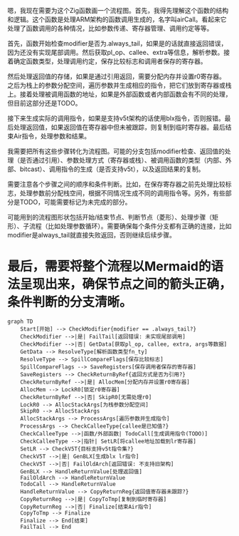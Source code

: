 嗯，我现在需要为这个Zig函数画一个流程图。首先，我得先理解这个函数的结构和逻辑。这个函数是处理ARM架构的函数调用生成的，名字叫airCall。看起来它处理了函数调用的各种情况，比如参数传递、寄存器管理、调用约定等等。

首先，函数开始检查modifier是否为.always_tail，如果是的话就直接返回错误，因为还没有实现尾部调用。然后获取pl_op、callee、extra等信息，解析参数。接着确定函数类型，处理调用约定，保存比较标志和调用者保存的寄存器。

然后处理返回值的存储，如果是通过引用返回，需要分配内存并设置r0寄存器。之后为栈上的参数分配空间，遍历参数并生成相应的指令，把它们放到寄存器或栈上。接着处理被调用函数的地址，如果是外部函数或者内部函数会有不同的处理，但目前这部分还是TODO。

接下来生成实际的调用指令，如果是支持v5t架构的话使用blx指令，否则报错。最后处理返回值，如果返回值在寄存器中但未被跟踪，则复制到临时寄存器。最后结束Air指令，处理参数和结果。

我需要把所有这些步骤转化为流程图。可能的分支包括modifier检查、返回值的处理（是否通过引用）、参数处理方式（寄存器或栈）、被调用函数的类型（内部、外部、bitcast）、调用指令的生成（是否支持v5t），以及返回结果的复制。

需要注意各个步骤之间的顺序和条件判断。比如，在保存寄存器之前先处理比较标志，处理参数前分配栈空间，根据不同情况生成不同的调用指令等。另外，有些部分是TODO，可能需要标记为未完成的部分。

可能用到的流程图形状包括开始/结束节点、判断节点（菱形）、处理步骤（矩形）、子流程（比如处理参数循环）。需要确保每个条件分支都有正确的连接，比如modifier是always_tail就直接失败返回，否则继续后续步骤。

最后，需要将整个流程以Mermaid的语法呈现出来，确保节点之间的箭头正确，条件判断的分支清晰。
================================================
```mermaid
graph TD
    Start[开始] --> CheckModifier{modifier == .always_tail?}
    CheckModifier -->|是| FailTail[返回错误: 未实现尾部调用]
    CheckModifier -->|否| GetData[获取pl_op, callee, extra, args等数据]
    GetData --> ResolveType[解析函数类型fn_ty]
    ResolveType --> SpillCompareFlags[保存比较标志]
    SpillCompareFlags --> SaveRegisters[保存调用者保存的寄存器]
    SaveRegisters --> CheckReturnByRef{返回方式是否为引用?}
    CheckReturnByRef -->|是| AllocMem[分配内存并设置r0寄存器]
    AllocMem --> LockR0[锁定r0寄存器]
    CheckReturnByRef -->|否| SkipR0[无需处理r0]
    LockR0 --> AllocStackArgs[为栈参数分配空间]
    SkipR0 --> AllocStackArgs
    AllocStackArgs --> ProcessArgs[遍历参数并生成指令]
    ProcessArgs --> CheckCalleeType{callee是已知值?}
    CheckCalleeType -->|函数/外部函数| TodoCall[生成调用指令(TODO)]
    CheckCalleeType -->|指针| SetLR[将callee地址加载到lr寄存器]
    SetLR --> CheckV5T{目标支持v5t指令集?}
    CheckV5T -->|是| GenBLX[生成blx lr指令]
    CheckV5T -->|否| FailOldArch[返回错误: 不支持旧架构]
    GenBLX --> HandleReturnValue[处理返回值]
    FailOldArch --> HandleReturnValue
    TodoCall --> HandleReturnValue
    HandleReturnValue --> CopyReturnReg{返回值寄存器未跟踪?}
    CopyReturnReg -->|是| CopyToTmp[复制到临时寄存器]
    CopyReturnReg -->|否| Finalize[结束Air指令]
    CopyToTmp --> Finalize
    Finalize --> End[结束]
    FailTail --> End
```